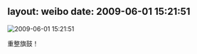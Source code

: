layout: weibo
date: 2009-06-01 15:21:51
---
<meta name="referrer" content="no-referrer" />

<img src="/images/renren.ico" style="float: left;"/>2009-06-01 15:21:51

重整旗鼓！

